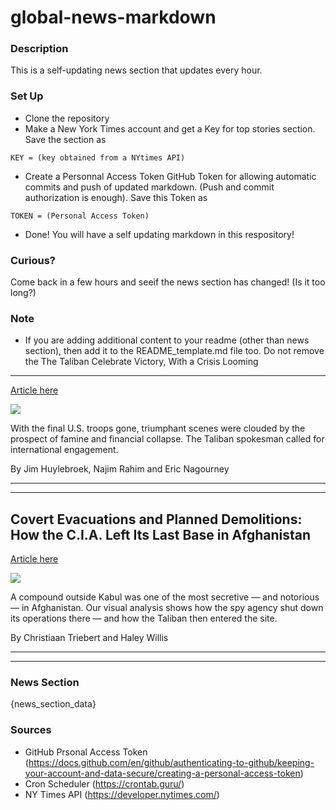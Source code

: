# global-news-markdown

### Description 
This is a self-updating news section that updates every hour.

### Set Up 
* Clone the repository
* Make a New York Times account and get a Key for top stories section. Save the section as 
 ```
 KEY = (key obtained from a NYtimes API)
 ```
*  Create a Personnal Access Token GitHub Token for allowing automatic commits and push of updated markdown. (Push and commit authorization is enough). Save this Token as 
```
TOKEN = (Personal Access Token)
```
* Done! You will have a self updating markdown in this respository!

### Curious?
Come back in a few hours and seeif the news section has changed! (Is it too long?)

### Note
* If you are adding additional content to your readme (other than news section), then add it to the README_template.md file too. Do not remove the The Taliban Celebrate Victory, With a Crisis Looming
----------------------------------------------------

[Article here](https://www.nytimes.com/2021/08/31/world/asia/afghanistan-taliban-airport.html)

[![](https://static01.nyt.com/images/2021/08/31/world/31afghanistan-ledeall3/merlin_193943040_09194ba3-92f4-4c3a-809a-06d8e74370d4-superJumbo.jpg)](https://www.nytimes.com/2021/08/31/world/asia/afghanistan-taliban-airport.html)

With the final U.S. troops gone, triumphant scenes were clouded by the prospect of famine and financial collapse. The Taliban spokesman called for international engagement.

By Jim Huylebroek, Najim Rahim and Eric Nagourney

* * *

* * *

Covert Evacuations and Planned Demolitions: How the C.I.A. Left Its Last Base in Afghanistan
--------------------------------------------------------------------------------------------

[Article here](https://www.nytimes.com/2021/09/01/world/asia/cia-afghanistan-evacuations-demolitions.html)

[![](https://static01.nyt.com/images/2021/08/31/video/vi-compound-top-2/vi-compound-top-2-superJumbo.png)](https://www.nytimes.com/2021/09/01/world/asia/cia-afghanistan-evacuations-demolitions.html)

A compound outside Kabul was one of the most secretive — and notorious — in Afghanistan. Our visual analysis shows how the spy agency shut down its operations there — and how the Taliban then entered the site.

By Christiaan Triebert and Haley Willis

* * *

* * *

### News Section 
{news_section_data}


### Sources 
* GitHub Prsonal Access Token (https://docs.github.com/en/github/authenticating-to-github/keeping-your-account-and-data-secure/creating-a-personal-access-token)
* Cron Scheduler (https://crontab.guru/)
* NY Times API (https://developer.nytimes.com/)
